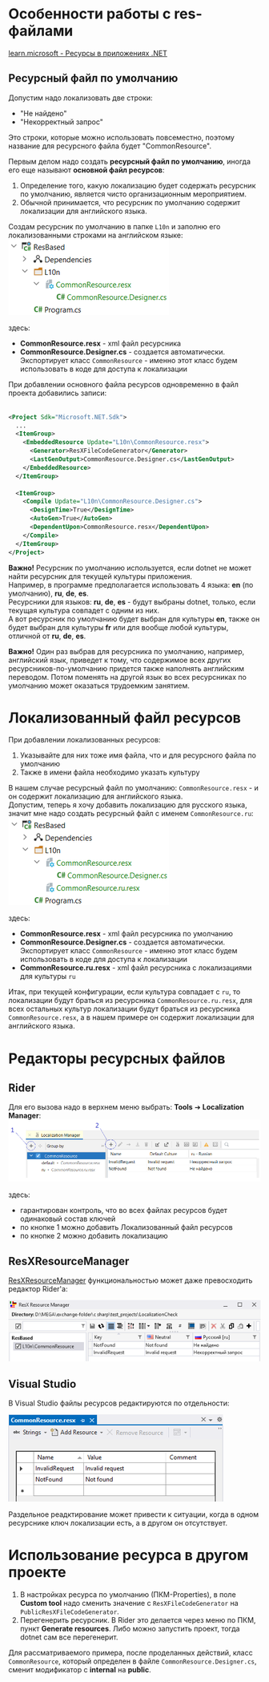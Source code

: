 # Особенности работы с res-файлами

[learn.microsoft - Ресурсы в приложениях .NET](https://learn.microsoft.com/ru-ru/dotnet/core/extensions/resources)

## Ресурсный файл по умолчанию

Допустим надо локализовать две строки:

- "Не найдено"
- "Некорректный запрос"

Это строки, которые можно использовать повсеместно, поэтому название для ресурсного файла будет "CommonResource".

Первым делом надо создать **ресурсный файл по умолчанию**, иногда его еще называют **основной файл ресурсов**:

1. Определение того, какую локализацию будет содержать ресурсник по умолчанию, является чисто организационным мероприятием.
2. Обычной принимается, что ресурсник по умолчанию содержит локализации для английского языка.

Создам ресурсник по умолчанию в папке `L10n` и заполню его локализованными строками на английском языке:  
![](./pic/res-default.png)

здесь:

- **CommonResource.resx** - xml файл ресурсника
- **CommonResource.Designer.cs** - создается автоматически. Экспортирует класс `CommonResource` - именно этот класс будем использовать в коде для доступа к локализации

При добавлении основного файла ресурсов одновременно в файл проекта добавились записи:

```xml

<Project Sdk="Microsoft.NET.Sdk">
  ...
  <ItemGroup>
    <EmbeddedResource Update="L10n\CommonResource.resx">
      <Generator>ResXFileCodeGenerator</Generator>
      <LastGenOutput>CommonResource.Designer.cs</LastGenOutput>
    </EmbeddedResource>
  </ItemGroup>

  <ItemGroup>
    <Compile Update="L10n\CommonResource.Designer.cs">
      <DesignTime>True</DesignTime>
      <AutoGen>True</AutoGen>
      <DependentUpon>CommonResource.resx</DependentUpon>
    </Compile>
  </ItemGroup>
</Project>
```

**Важно!** Ресурсник по умолчанию используется, если dotnet не может найти ресурсник для текущей культуры приложения.  
Например, в программе предполагается использовать 4 языка: **en** (по умолчанию), **ru**, **de**, **es**.  
Ресурсники для языков: **ru**, **de**, **es** - будут выбраны dotnet, только, если текущая культура совпадет с одним из них.  
А вот ресурсник по умолчанию будет выбран для культуры **en**, также он будет выбран для культуры **fr** или для вообще любой культуры, отличной от **ru**, **de**, **es**.

**Важно!** Один раз выбрав для ресурсника по умолчанию, например, английский язык, приведет к тому, что содержимое всех других ресурсников-по-умолчанию придется также наполнять английским переводом. Потом поменять на другой язык во всех ресурсниках по умолчанию может оказаться трудоемким занятием.

# Локализованный файл ресурсов

При добавлении локализованных ресурсов:

1. Указывайте для них тоже имя файла, что и для ресурсного файла по умолчанию
2. Также в имени файла необходимо указать культуру

В нашем случае ресурсный файл по умолчанию: `CommonResource.resx` - и он содержит локализацию для английского языка.  
Допустим, теперь я хочу добавить локализацию для русского языка, значит мне надо создать ресурсный файл с именем `CommonResource.ru`:  
![](./pic/res-localized.png)

здесь:

- **CommonResource.resx** - xml файл ресурсника по умолчанию
- **CommonResource.Designer.cs** - создается автоматически. Экспортирует класс `CommonResource` - именно этот класс будем использовать в коде для доступа к локализации
- **CommonResource.ru.resx** - xml файл ресурсника с локализациями для культуры `ru`

Итак, при текущей конфигурации, если культура совпадает с `ru`, то локализации будут браться из ресурсника `CommonResource.ru.resx`, для всех остальных культур локализации будут браться из ресурсника `CommonResource.resx`, а в нашем примере он содержит локализации для английского языка.

# Редакторы ресурсных файлов

## Rider

Для его вызова надо в верхнем меню выбрать: **Tools** ➔ **Localization Manager**:  
![](./pic/res-localization-manager.png)

здесь:

- гарантирован контроль, что во всех файлах ресурсов будет одинаковый состав ключей
- по кнопке 1 можно добавить Локализованный файл ресурсов
- по кнопке 2 можно добавить локализацию

## ResXResourceManager

[ResXResourceManager](https://github.com/dotnet/ResXResourceManager) функциональностью может даже превосходить редактор Rider'а:

![](./pic/resx-manager.png)

## Visual Studio

В Visual Studio файлы ресурсов редактируются по отдельности:

![](./pic/vs-res-editor.png)

Раздельное реадктирование может привести к ситуации, когда в одном ресурснике ключ локализации есть, а в другом он отсутствует.

# Использование ресурса в другом проекте

1. В настройках ресурса по умолчанию (ПКМ-Properties), в поле **Custom tool** надо сменить значение с `ResXFileCodeGenerator` на `PublicResXFileCodeGenerator`.
2. Перегенерить ресурсник. В Rider это делается через меню по ПКМ, пункт **Generate resources**. Либо можно запустить проект, тогда dotnet сам все перегенерит.

Для рассматриваемого примера, после проделанных действий, класс `CommonResource`, который определен в файле `CommonResource.Designer.cs`, сменит модификатор с **internal** на **public**.
